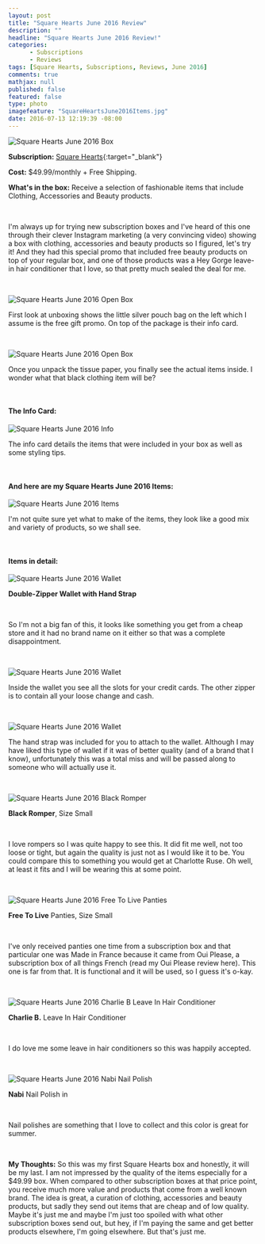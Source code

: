 ```yaml
---
layout: post
title: "Square Hearts June 2016 Review"
description: ""
headline: "Square Hearts June 2016 Review!"
categories: 
      - Subscriptions
      - Reviews
tags: [Square Hearts, Subscriptions, Reviews, June 2016]
comments: true
mathjax: null
published: false
featured: false
type: photo
imagefeature: "SquareHeartsJune2016Items.jpg"
date: 2016-07-13 12:19:39 -08:00
---
```


![Square Hearts June 2016 Box](http://whatsupmailbox.com/images/SquareHeartsJune2016Box.jpg)

**Subscription:** [Square Hearts](https://www.squarehearts.com){:target="_blank"}

**Cost:** $49.99/monthly + Free Shipping.

**What's in the box:** Receive a selection of fashionable items that include Clothing, Accessories and Beauty products.

<br>

I'm always up for trying new subscription boxes and I've heard of this one through their clever Instagram marketing (a very convincing video) showing a box with clothing, accessories and beauty products so I figured, let's try it! And they had this special promo that included free beauty products on top of your regular box, and one of those products was a Hey Gorge leave-in hair conditioner that I love, so that pretty much sealed the deal for me.

<br>

![Square Hearts June 2016 Open Box](http://whatsupmailbox.com/images/SquareHeartsJune2016OpenBox.jpg)

First look at unboxing shows the little silver pouch bag on the left which I assume is the free gift promo. On top of the package is their info card.

<br>

![Square Hearts June 2016 Open Box](http://whatsupmailbox.com/images/SquareHeartsJune2016OpenBox2.jpg)

Once you unpack the tissue paper, you finally see the actual items inside. I wonder what that black clothing item will be?

<br>

<H4>The Info Card:</H4>

![Square Hearts June 2016 Info](http://whatsupmailbox.com/images/SquareHeartsJune2016Info.jpg)

The info card details the items that were included in your box as well as some styling tips.

<br>

<H4>And here are my Square Hearts June 2016 Items:</H4>

![Square Hearts June 2016 Items](http://whatsupmailbox.com/images/SquareHeartsJune2016Items.jpg)

I'm not quite sure yet what to make of the items, they look like a good mix and variety of products, so we shall see.

<br>

<H4>Items in detail:</H4>

![Square Hearts June 2016 Wallet](http://whatsupmailbox.com/images/SquareHeartsJune2016Wallet.jpg)

**Double-Zipper Wallet with Hand Strap**

<br>

So I'm not a big fan of this, it looks like something you get from a cheap store and it had no brand name on it either so that was a complete disappointment.

<br>

![Square Hearts June 2016 Wallet](http://whatsupmailbox.com/images/SquareHeartsJune2016Wallet2.jpg)

Inside the wallet you see all the slots for your credit cards. The other zipper is to contain all your loose change and cash.

<br>

![Square Hearts June 2016 Wallet](http://whatsupmailbox.com/images/SquareHeartsJune2016Wallet3.jpg)

The hand strap was included for you to attach to the wallet. Although I may have liked this type of wallet if it was of better quality (and of a brand that I know), unfortunately this was a total miss and will be passed along to someone who will actually use it.

<br>

![Square Hearts June 2016 Black Romper](http://whatsupmailbox.com/images/SquareHeartsJune2016BlackRomper.jpg)

**Black Romper**, Size Small

<br>

I love rompers so I was quite happy to see this. It did fit me well, not too loose or tight, but again the quality is just not as I would like it to be. You could compare this to something you would get at Charlotte Ruse. Oh well, at least it fits and I will be wearing this at some point.

<br>

![Square Hearts June 2016 Free To Live Panties](http://whatsupmailbox.com/images/SquareHeartsJune2016FreeToLivePanties.jpg)

**Free To Live** Panties, Size Small

<br>

I've only received panties one time from a subscription box and that particular one was Made in France because it came from Oui Please, a subscription box of all things French (read my Oui Please review here). This one is far from that. It is functional and it will be used, so I guess it's o-kay.

<br>

![Square Hearts June 2016 Charlie B Leave In Hair Conditioner](http://whatsupmailbox.com/images/SquareHeartsJune2016CharlieBLeaveInHairConditioner.jpg)

**Charlie B.** Leave In Hair Conditioner

<br>

I do love me some leave in hair conditioners so this was happily accepted.

<br>

![Square Hearts June 2016 Nabi Nail Polish](http://whatsupmailbox.com/images/SquareHeartsJune2016NabiNailPolish.jpg)

**Nabi** Nail Polish in

<br>

Nail polishes are something that I love to collect and this color is great for summer.

<br>

<i class="icon-exclamation-sign"></i> **My Thoughts:** So this was my first Square Hearts box and honestly, it will be my last. I am not impressed by the quality of the items especially for a $49.99 box. When compared to other subscription boxes at that price point, you receive much more value and products that come from a well known brand. The idea is great, a curation of clothing, accessories and beauty products, but sadly they send out items that are cheap and of low quality. Maybe it's just me and maybe I'm just too spoiled with what other subscription boxes send out, but hey, if I'm paying the same and get better products elsewhere, I'm going elsewhere. But that's just me.